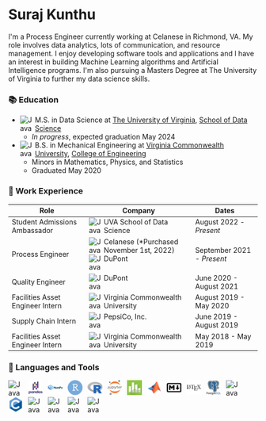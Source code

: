 # Suraj Kunthu

I'm a Process Engineer currently working at Celanese in Richmond, VA. My role involves data analytics, lots of communication, and resource management. I enjoy developing software tools and applications and I have an interest in building Machine Learning algorithms and Artificial Intelligence programs. I'm also pursuing a Masters Degree at The University of Virginia to further my data science skills.

### :books: Education
 - <img align="left" alt="Java" width="30px" src="https://upload.wikimedia.org/wikipedia/commons/d/d5/University_of_Virginia_School_of_Data_Science_logo.svg" />M.S. in Data Science at [The University of Virginia](https://www.virginia.edu/), [School of Data Science](https://datascience.virginia.edu/)
    - _In progress_, expected graduation May 2024
 - <img align="left" alt="Java" width="30px" src="https://upload.wikimedia.org/wikipedia/commons/8/8c/VCU_typeface.svg" />B.S. in Mechanical Engineering at [Virginia Commonwealth University](https://www.vcu.edu/), [College of Engineering](https://egr.vcu.edu/departments/mechanical/)
    - Minors in Mathematics, Physics, and Statistics
    - Graduated May 2020
    
### :briefcase: Work Experience
| Role | Company | Dates |
| --- | --- | --- |
| Student Admissions Ambassador | <img align="left" alt="Java" width="30px" src="https://upload.wikimedia.org/wikipedia/commons/d/d5/University_of_Virginia_School_of_Data_Science_logo.svg" />UVA School of Data Science | August 2022 - _Present_ |
| Process Engineer | <img align="left" alt="Java" width="30px" src="https://upload.wikimedia.org/wikipedia/commons/archive/9/90/20140911234509%21Logo_Celanese.svg" />Celanese (\*Purchased November 1st, 2022) <br> <img align="left" alt="Java" width="30px" src="https://upload.wikimedia.org/wikipedia/commons/e/e5/DuPont_de_Nemours_logo.svg" />DuPont | September 2021 - _Present_ |
| Quality Engineer | <img align="left" alt="Java" width="30px" src="https://upload.wikimedia.org/wikipedia/commons/e/e5/DuPont_de_Nemours_logo.svg" />DuPont | June 2020 - August 2021 |
| Facilities Asset Engineer Intern | <img align="left" alt="Java" width="30px" src="https://upload.wikimedia.org/wikipedia/commons/8/8c/VCU_typeface.svg" />Virginia Commonwealth University | August 2019 - May 2020 |
| Supply Chain Intern | <img align="left" alt="Java" width="30px" src="https://upload.wikimedia.org/wikipedia/commons/b/bf/Pepsico_logo.svg" />PepsiCo, Inc. | June 2019 - August 2019 |
| Facilities Asset Engineer Intern | <img align="left" alt="Java" width="30px" src="https://upload.wikimedia.org/wikipedia/commons/8/8c/VCU_typeface.svg" />Virginia Commonwealth University | May 2018 - May 2019 |

### 🧰 Languages and Tools
<img align="left" alt="Java" width="30px" style="padding-right:10px;" src="https://cdn.jsdelivr.net/gh/devicons/devicon/icons/python/python-original.svg" />
<img align="left" alt="Java" width="30px" style="padding-right:10px;" src="https://raw.githubusercontent.com/devicons/devicon/master/icons/pandas/pandas-original-wordmark.svg" />
<img align="left" alt="Java" width="30px" style="padding-right:10px;" src="https://raw.githubusercontent.com/devicons/devicon/master/icons/numpy/numpy-original-wordmark.svg" />
<img align="left" alt="Java" width="30px" style="padding-right:10px;" src="https://raw.githubusercontent.com/devicons/devicon/master/icons/rstudio/rstudio-original.svg" />
<img align="left" alt="Java" width="30px" style="padding-right:10px;" src="https://raw.githubusercontent.com/devicons/devicon/master/icons/r/r-original.svg" />
<img align="left" alt="Java" width="30px" style="padding-right:10px;" src="https://raw.githubusercontent.com/devicons/devicon/master/icons/jupyter/jupyter-original-wordmark.svg" />
<img align="left" alt="Java" width="30px" style="padding-right:10px;" src="https://raw.githubusercontent.com/devicons/devicon/master/icons/minitab/minitab-original.svg" />
<img align="left" alt="Java" width="30px" style="padding-right:10px;" src="https://raw.githubusercontent.com/devicons/devicon/master/icons/matlab/matlab-original.svg" />
<img align="left" alt="Java" width="30px" style="padding-right:10px;" src="https://github.com/devicons/devicon/blob/master/icons/markdown/markdown-original.svg" />
<img align="left" alt="Java" width="30px" style="padding-right:10px;" src="https://raw.githubusercontent.com/devicons/devicon/master/icons/latex/latex-original.svg" />
<img align="left" alt="Java" width="30px" style="padding-right:10px;" src="https://raw.githubusercontent.com/devicons/devicon/master/icons/postgresql/postgresql-original-wordmark.svg" />
<img align="left" alt="Java" width="30px" style="padding-right:10px;" src="https://cdn.jsdelivr.net/gh/devicons/devicon/icons/git/git-original.svg" />
<img align="left" alt="Java" width="30px" style="padding-right:10px;" src="https://raw.githubusercontent.com/devicons/devicon/master/icons/c/c-original.svg" />
<img align="left" alt="Java" width="30px" style="padding-right:10px;" src="https://cdn.jsdelivr.net/gh/devicons/devicon/icons/html5/html5-original.svg" />
<img align="left" alt="Java" width="30px" style="padding-right:10px;" src="https://cdn.jsdelivr.net/gh/devicons/devicon/icons/css3/css3-original.svg" />
<img align="left" alt="Java" width="30px" style="padding-right:10px;" src="https://cdn.jsdelivr.net/gh/devicons/devicon/icons/github/github-original.svg" />
<img align="left" alt="Java" width="30px" style="padding-right:10px;" src="https://cdn.jsdelivr.net/gh/devicons/devicon/icons/bash/bash-original.svg" />

<br />


<!--
**surajkunthu/surajkunthu** is a ✨ _special_ ✨ repository because its `README.md` (this file) appears on your GitHub profile.

Here are some ideas to get you started:

- 🔭 I’m currently working on ...
- 🌱 I’m currently learning ...
- 👯 I’m looking to collaborate on ...
- 🤔 I’m looking for help with ...
- 💬 Ask me about ...
- 📫 How to reach me: ...
- 😄 Pronouns: ...
- ⚡ Fun fact: ...
-->

